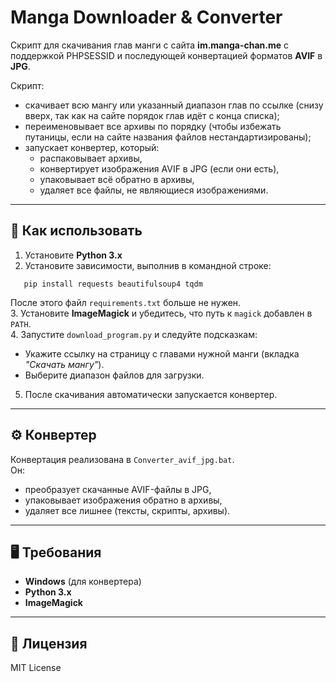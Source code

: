 # Manga Downloader & Converter

Скрипт для скачивания глав манги с сайта **im.manga-chan.me** с поддержкой PHPSESSID и последующей конвертацией форматов **AVIF** в **JPG**.

Скрипт:
- скачивает всю мангу или указанный диапазон глав по ссылке (снизу вверх, так как на сайте порядок глав идёт с конца списка);
- переименовывает все архивы по порядку (чтобы избежать путаницы, если на сайте названия файлов нестандартизированы);
- запускает конвертер, который:
  - распаковывает архивы,
  - конвертирует изображения AVIF в JPG (если они есть),
  - упаковывает всё обратно в архивы,
  - удаляет все файлы, не являющиеся изображениями.

---

## 📖 Как использовать

1. Установите **Python 3.x**
2. Установите зависимости, выполнив в командной строке:
```
   pip install requests beautifulsoup4 tqdm
   ```
После этого файл `requirements.txt` больше не нужен.  
3. Установите **ImageMagick** и убедитесь, что путь к `magick` добавлен в `PATH`.  
4. Запустите `download_program.py` и следуйте подсказкам:
- Укажите ссылку на страницу с главами нужной манги (вкладка *"Скачать мангу"*).
- Выберите диапазон файлов для загрузки.
5. После скачивания автоматически запускается конвертер.

---

## ⚙️ Конвертер

Конвертация реализована в `Converter_avif_jpg.bat`.  
Он:
- преобразует скачанные AVIF-файлы в JPG,
- упаковывает изображения обратно в архивы,
- удаляет все лишнее (тексты, скрипты, архивы).

---

## 🖥️ Требования

- **Windows** (для конвертера)
- **Python 3.x**
- **ImageMagick**

---

## 📄 Лицензия

MIT License
